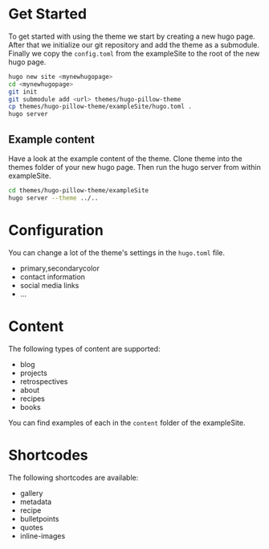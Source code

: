 # Get Started

To get started with using the theme we start by creating a new hugo page. 
After that we initialize our git repository and add the theme as a submodule.
Finally we copy the `config.toml` from the exampleSite to the root of the new hugo page.

```bash
hugo new site <mynewhugopage>
cd <mynewhugopage>
git init
git submodule add <url> themes/hugo-pillow-theme
cp themes/hugo-pillow-theme/exampleSite/hugo.toml .
hugo server
```
## Example content

Have a look at the example content of the theme.
Clone theme into the themes folder of your new hugo page.
Then run the hugo server from within exampleSite.

```bash
cd themes/hugo-pillow-theme/exampleSite
hugo server --theme ../..
```

# Configuration

You can change a lot of the theme's settings in the `hugo.toml` file.
- primary,secondarycolor
- contact information
- social media links
- ...

# Content

The following types of content are supported:
- blog
- projects
- retrospectives
- about
- recipes
- books

You can find examples of each in the `content` folder of the exampleSite.

# Shortcodes

The following shortcodes are available:
- gallery
- metadata
- recipe
- bulletpoints
- quotes
- inline-images